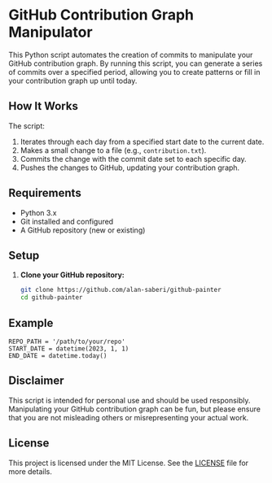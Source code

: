 # GitHub Contribution Graph Manipulator

This Python script automates the creation of commits to manipulate your GitHub contribution graph. By running this script, you can generate a series of commits over a specified period, allowing you to create patterns or fill in your contribution graph up until today.

## How It Works

The script:
1. Iterates through each day from a specified start date to the current date.
2. Makes a small change to a file (e.g., `contribution.txt`).
3. Commits the change with the commit date set to each specific day.
4. Pushes the changes to GitHub, updating your contribution graph.

## Requirements

- Python 3.x
- Git installed and configured
- A GitHub repository (new or existing)

## Setup

1. **Clone your GitHub repository:**
   ```bash
   git clone https://github.com/alan-saberi/github-painter
   cd github-painter
   ```

## Example
```
REPO_PATH = '/path/to/your/repo'
START_DATE = datetime(2023, 1, 1)
END_DATE = datetime.today()
```

## Disclaimer
This script is intended for personal use and should be used responsibly. Manipulating your GitHub contribution graph can be fun, but please ensure that you are not misleading others or misrepresenting your actual work.

## License
This project is licensed under the MIT License. See the [LICENSE](./LICENSE) file for more details.

